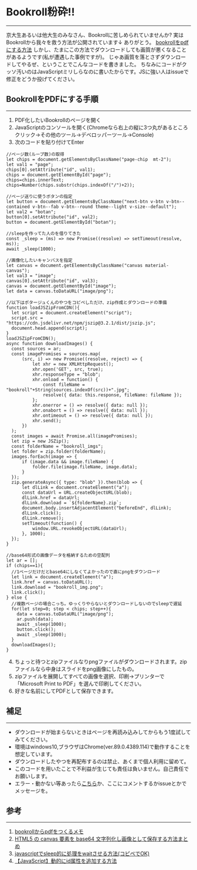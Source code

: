 # Bookroll粉砕!!
---
京大生あるいは他大生のみなさん、Bookrollに苦しめられていませんか?
実はBookrollから我々を救う方法が公開されています↓ ありがとう。
[bookrollをpdfにする方法](https://gist.github.com/watagashi0619/40ba179c9ef7d585246c47c31dab67ed)
しかし、たまにこの方法でダウンロードしても画質が悪くなることがあるようです(私が遭遇した事例ですが)。
じゃあ画質を落とさずダウンロードしてやるぜ、ということでこんなコードを書きました。
ちなみにコードがクッソ汚いのはJavaScriptミリしらなのに書いたからです。JSに強い人はissueで修正をどうか投げてください。

## BookrollをPDFにする手順
---
1. PDF化したいBookrollのページを開く
1. JavaScriptのコンソールを開く(Chromeなら右上の縦に3つ丸があるところクリック->その他のツール->デベロッパーツール->Console)
1. 次のコードを貼り付けてEnter

```
//ページ数(ループ数)の取得
let chips = document.getElementsByClassName("page-chip  mt-2");
let val1 = "page";
chips[0].setAttribute("id", val1);
chips = document.getElementById("page");
chips=chips.innerText;
chips=Number(chips.substr(chips.indexOf("/")+2));

//ページ送りに使うボタンの指定
let button = document.getElementsByClassName("next-btn v-btn v-btn--contained v-btn--fab v-btn--round theme--light v-size--default");
let val2 = "botan";
button[0].setAttribute("id", val2);
button = document.getElementById("botan");

//sleepを作ってた人のを借りてきた
const _sleep = (ms) => new Promise((resolve) => setTimeout(resolve, ms));
await _sleep(1000);

//画像化したいキャンバスを指定
let canvas = document.getElementsByClassName("canvas material-canvas");
let val3 = "image";
canvas[0].setAttribute("id", val3);
canvas = document.getElementById("image");
let data = canvas.toDataURL("image/png");

//以下はポタージュくんのやつをコピペしただけ、zip作成とダウンロードの準備
function loadJSZipFromCDN(){
  let script = document.createElement("script");
  script.src = "https://cdn.jsdelivr.net/npm/jszip@3.2.1/dist/jszip.js";
  document.head.append(script);
}
loadJSZipFromCDN();
async function downloadImages() {
  const sources = ar;
  const imagePromises = sources.map(
      (src, i) => new Promise((resolve, reject) => {
          let xhr = new XMLHttpRequest();
          xhr.open('GET', src, true);
          xhr.responseType = "blob";
          xhr.onload = function() {
              const fileName = "bookroll"+String(sources.indexOf(src))+".jpg";
              resolve({ data: this.response, fileName: fileName });
          };
          xhr.onerror = () => resolve({ data: null });
          xhr.onabort = () => resolve({ data: null });
          xhr.ontimeout = () => resolve({ data: null });
          xhr.send();
      })
  );
  const images = await Promise.all(imagePromises);
  let zip = new JSZip();
  const folderName = "bookroll_imgs";
  let folder = zip.folder(folderName);
  images.forEach(image => {
      if (image.data && image.fileName) {
          folder.file(image.fileName, image.data);
      }
  });
  zip.generateAsync({ type: "blob" }).then(blob => {
      let dlLink = document.createElement("a");
      const dataUrl = URL.createObjectURL(blob);
      dlLink.href = dataUrl;
      dlLink.download = `${folderName}.zip`;
      document.body.insertAdjacentElement("beforeEnd", dlLink);
      dlLink.click();
      dlLink.remove();
      setTimeout(function() {
          window.URL.revokeObjectURL(dataUrl);
      }, 1000);
  });
}

//base64形式の画像データを格納するための空配列
let ar = [];
if (chips==1){
  //1ページだけだとbase64にしなくてよかったので直にpngをダウンロード
  let link = document.createElement("a");
  link.href = canvas.toDataURL();
  link.download = "bookroll_img.png";
  link.click();
} else {
  //複数ページの場合こっち。ゆっくりやらないとダウンロードしないのでsleepで遅延
  for(let step=0; step < chips; step++){
    data = canvas.toDataURL("image/png");
    ar.push(data);
    await _sleep(1000);
    button.click();
    await _sleep(1000);
  }
  downloadImages();
}
```

4. ちょっと待つとzipファイルなりpngファイルがダウンロードされます。zipファイルなら中身はスライドをpng画像にしたもの。
4. zipファイルを展開してすべての画像を選択、印刷->プリンターで「Microsoft Print to PDF」を選んで印刷してください。
4. 好きな名前にしてPDFとして保存できます。


## 補足
---
* ダウンロードが始まらないときはページを再読み込みしてからもう1度試してみてください。
* 環境はwindows10,ブラウザはChrome(ver.89.0.4389.114)で動作することを想定しています。
* ダウンロードしたやつを再配布するのは禁止、あくまで個人利用に留めて。
* このコードを用いたことで不利益が生じても責任は負いません。自己責任でお願いします。
* エラー・動かない等あったら[こちら](https://twitter.com/i_am_kimshow)か、ここにコメントするかissueとかでメッセージを。


## 参考
---
1. [bookrollからpdfをつくるメモ](https://gist.github.com/watagashi0619/40ba179c9ef7d585246c47c31dab67ed)
1. [HTML5 の canvas 要素を base64 文字列化し画像として保存する方法まとめ](https://qiita.com/clockmaker/items/924b5b4228484e7a09f0)
1. [javascriptでsleep的に処理をwaitさせる方法(コピペでOK)](https://hirooooo-lab.com/development/javascript-sleep/#index_id1)
1. [【JavaScript】動的にid属性を追加する方法](https://konoti.com/website/javascript/dynamic-id.html)
